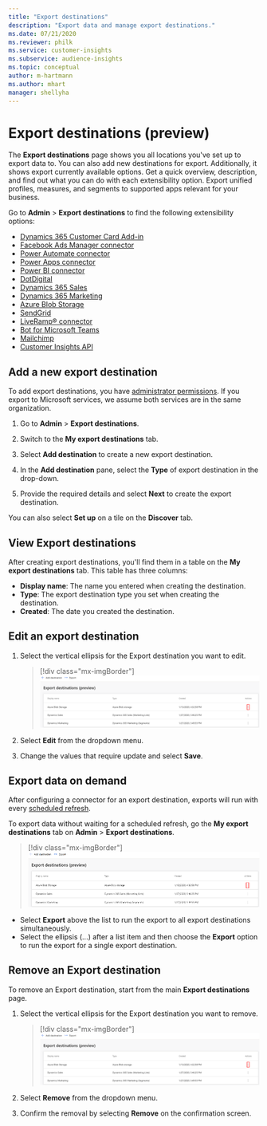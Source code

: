```yaml
---
title: "Export destinations"
description: "Export data and manage export destinations."
ms.date: 07/21/2020
ms.reviewer: philk
ms.service: customer-insights
ms.subservice: audience-insights
ms.topic: conceptual
author: m-hartmann
ms.author: mhart
manager: shellyha
---
```


# Export destinations (preview)

The **Export destinations** page shows you all locations you've set up to export data to. You can also add new destinations for export. Additionally, it shows export currently available options. Get a quick overview, description, and find out what you can do with each extensibility option. Export unified profiles, measures, and segments to supported apps relevant for your business.

Go to **Admin** > **Export destinations** to find the following extensibility options:

- [Dynamics 365 Customer Card Add-in](customer-card-add-in.md)
- [Facebook Ads Manager connector](export-facebook.md)
- [Power Automate connector](export-power-automate.md)
- [Power Apps connector](export-power-apps.md)
- [Power BI connector](export-power-bi.md)
- [DotDigital](export-dotdigital.md)
- [Dynamics 365 Sales](export-dynamics365-sales.md)
- [Dynamics 365 Marketing](export-dynamics365-marketing.md)
- [Azure Blob Storage](export-azure-blob-storage.md)
- [SendGrid](export-sendgrid.md)
- [LiveRamp&reg; connector](export-liveramp.md)
- [Bot for Microsoft Teams](export-teams-bot.md)
- [Mailchimp](export-mailchimp.md)
- [Customer Insights API](apis.md)

## Add a new export destination

To add export destinations, you have [administrator permissions](permissions.md). If you export to Microsoft services, we assume both services are in the same organization.

1. Go to **Admin** > **Export destinations**.

1. Switch to the **My export destinations** tab.

1. Select **Add destination** to create a new export destination.

1. In the **Add destination** pane, select the **Type** of export destination in the drop-down.

1. Provide the required details and select **Next** to create the export destination.

You can also select **Set up** on a tile on the **Discover** tab.

## View Export destinations

After creating export destinations, you'll find them in a table on the **My export destinations** tab. This table has three columns:

- **Display name**: The name you entered when creating the destination.
- **Type**: The export destination type you set when creating the destination.
- **Created**: The date you created the destination.

## Edit an export destination

1. Select the vertical ellipsis for the Export destination you want to edit.

   > [!div class="mx-imgBorder"]
   > ![Vertical ellipsis](media/export-destinations-page-ellipsis.png "Vertical ellipsis")

1. Select **Edit** from the dropdown menu.

1. Change the values that require update and select **Save**.

## Export data on demand

After configuring a connector for an export destination, exports will run with every [scheduled refresh](system.md#schedule-tab).

To export data without waiting for a scheduled refresh, go the **My export destinations** tab on **Admin** > **Export destinations**.

> [!div class="mx-imgBorder"]
> ![Vertical ellipsis](media/export-destinations-page-ellipsis.png "Vertical ellipsis")

- Select **Export** above the list to run the export to all export destinations simultaneously.
- Select the ellipsis (...) after a list item and then choose the **Export** option to run the export for a single export destination.

## Remove an Export destination

To remove an Export destination, start from the main **Export destinations** page.

1. Select the vertical ellipsis for the Export destination you want to remove.

   > [!div class="mx-imgBorder"]
   > ![Vertical ellipsis](media/export-destinations-page-ellipsis.png "Vertical ellipsis")

2. Select **Remove** from the dropdown menu.

3. Confirm the removal by selecting **Remove** on the confirmation screen.
